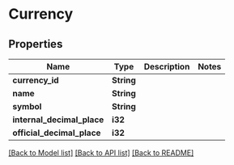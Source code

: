 # Currency

## Properties

Name | Type | Description | Notes
------------ | ------------- | ------------- | -------------
**currency_id** | **String** |  | 
**name** | **String** |  | 
**symbol** | **String** |  | 
**internal_decimal_place** | **i32** |  | 
**official_decimal_place** | **i32** |  | 

[[Back to Model list]](../README.md#documentation-for-models) [[Back to API list]](../README.md#documentation-for-api-endpoints) [[Back to README]](../README.md)


